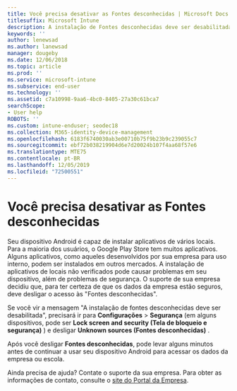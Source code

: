 ```yaml
---
title: Você precisa desativar as Fontes desconhecidas | Microsoft Docs
titlesuffix: Microsoft Intune
description: A instalação de Fontes desconhecidas deve ser desabilitada.
keywords: ''
author: lenewsad
ms.author: lanewsad
manager: dougeby
ms.date: 12/06/2018
ms.topic: article
ms.prod: ''
ms.service: microsoft-intune
ms.subservice: end-user
ms.technology: ''
ms.assetid: c7a10998-9aa6-4bc0-8405-27a30c61bca7
searchScope:
- User help
ROBOTS: ''
ms.custom: intune-enduser; seodec18
ms.collection: M365-identity-device-management
ms.openlocfilehash: 6183f6740030ab3e00710b75f9b23b9c239055c7
ms.sourcegitcommit: ebf72b038219904d6e7d20024b107f4aa68f57e6
ms.translationtype: MTE75
ms.contentlocale: pt-BR
ms.lasthandoff: 12/05/2019
ms.locfileid: "72500551"
---
```

# <a name="you-need-to-turn-off-unknown-sources"></a>Você precisa desativar as Fontes desconhecidas

Seu dispositivo Android é capaz de instalar aplicativos de vários locais. Para a maioria dos usuários, o Google Play Store tem muitos aplicativos. Alguns aplicativos, como aqueles desenvolvidos por sua empresa para uso interno, podem ser instalados em outros mercados. A instalação de aplicativos de locais não verificados pode causar problemas em seu dispositivo, além de problemas de segurança. O suporte de sua empresa decidiu que, para ter certeza de que os dados da empresa estão seguros, deve desligar o acesso às "Fontes desconhecidas".

Se você vir a mensagem "A instalação de fontes desconhecidas deve ser desabilitada", precisará ir para **Configurações** > **Segurança** (em alguns dispositivos, pode ser **Lock screen and security (Tela de bloqueio e segurança)** ) e desligar **Unknown sources (Fontes desconhecidas)** .

Após você desligar **Fontes desconhecidas**, pode levar alguns minutos antes de continuar a usar seu dispositivo Android para acessar os dados da empresa ou escola.

Ainda precisa de ajuda? Contate o suporte da sua empresa. Para obter as informações de contato, consulte o [site do Portal da Empresa](https://go.microsoft.com/fwlink/?linkid=2010980).
